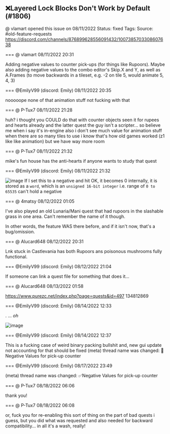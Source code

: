 ## ❌Layered Lock Blocks Don't Work by Default (#1806)
@ vlamart opened this issue on 08/11/2022
Status: fixed
Tags: 
Source: #old-feature-requests https://discord.com/channels/876899628556091432/1007385703308607638


=== @ vlamart 08/11/2022 20:31

Adding negative values to counter pick-ups (for things like Rupoors). Maybe also adding negative values to the combo editor's Skip.X and Y, as well as A.Frames (to move backwards in a tileset, e.g. -2 on tile 5, would animate 5, 4, 3)

=== @EmilyV99 (discord: Emily) 08/11/2022 20:35

nooooope
none of that animation stuff
not fucking with that

=== @ P-Tux7 08/11/2022 21:28

huh? i thought you COULD do that with counter objects
seen it for rupees and hearts already
and the latter quest the guy isn't a scripter... so believe me when i say it's in-engine
also i don't see much value for animation stuff when there are so many tiles to use
i know that's how old games worked (z1 like like animation) but we have way more room

=== @ P-Tux7 08/11/2022 21:32

mike's fun house has the anti-hearts if anyone wants to study that quest

=== @EmilyV99 (discord: Emily) 08/11/2022 21:32


![image](https://cdn.discordapp.com/attachments/1007385703308607638/1007401202478223370/unknown.png?ex=65ea327b&is=65d7bd7b&hm=d0b31f96993c100cbb12265862527583b6e174c82471e72613dc5daa278bcdc9&)
If I set this to a negative and hit OK, it becomes 0
internally, it is stored as a `word`, which is an `unsigned 16-bit integer`
i.e. range of `0 to 65535`
can't hold a negative

=== @ 4matsy 08/12/2022 01:05

I've also played an old Lunaria/Mani quest that had rupoors in the slashable grass in one area. Can't remember the name of it though.

In other words, the feature WAS there before, and if it isn't now, that's a bug/omission.

=== @ Alucard648 08/12/2022 20:31

Lnk stuck in Castlevania has both Rupoors ans poisonous mushrooms fully functional.

=== @EmilyV99 (discord: Emily) 08/12/2022 21:04

If someone can link a quest file for something that does it...

=== @ Alucard648 08/13/2022 01:58

https://www.purezc.net/index.php?page=quests&id=497
134812869

=== @EmilyV99 (discord: Emily) 08/14/2022 12:33

.
...
*oh*

![image](https://cdn.discordapp.com/attachments/1007385703308607638/1008352762540605480/unknown.png?ex=65e46e30&is=65d1f930&hm=e2648de9ad47cd7ef217f0d7ff5963ce2b641c83004655009ecfac7c698fa86e&)

=== @EmilyV99 (discord: Emily) 08/14/2022 12:37

This is a fucking case of weird binary packing bullshit
and, new gui update not accounting for that
should be fixed
(meta) thread name was changed: 💊Negative Values for pick-up counter

=== @EmilyV99 (discord: Emily) 08/17/2022 23:49

(meta) thread name was changed: ✅Negative Values for pick-up counter

=== @ P-Tux7 08/18/2022 06:06

thank you!

=== @ P-Tux7 08/18/2022 06:08

or, fuck you for re-enabling this sort of thing on the part of bad quests i guess, but you did what was requested and also needed for backward compatibility... in all it's a wash, really!
